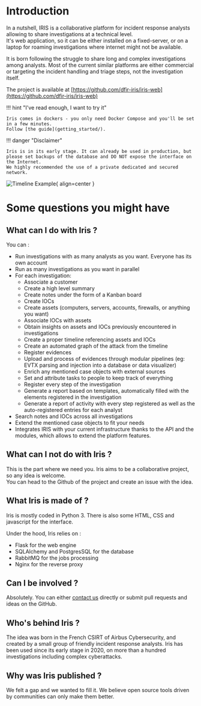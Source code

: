 # Introduction

In a nutshell, IRIS is a collaborative platform for incident response analysts allowing to share investigations at a technical level.  
It's web application, so it can be either installed on a fixed-server, or on a laptop for roaming investigations where internet might not be available. 

It is born following the struggle to share long and complex investigations among analysts. Most of the current similar platforms are either commercial or targeting the incident handling and triage steps, not the investigation itself. 

The project is available at [https://github.com/dfir-iris/iris-web](https://github.com/dfir-iris/iris-web)

!!! hint "I've read enough, I want to try it"

    Iris comes in dockers - you only need Docker Compose and you'll be set in a few minutes. 
    Follow [the guide](getting_started/). 

!!! danger "Disclaimer"

    Iris is in its early stage. It can already be used in production, but please set backups of the database and DO NOT expose the interface on the Internet.
    We highly recommended the use of a private dedicated and secured network. 

![Timeline Example](_static/timeline_speed.gif){ align=center }


# Some questions you might have


## What can I do with Iris ? 

You can :   

- Run investigations with as many analysts as you want. Everyone has its own account   
- Run as many investigations as you want in parallel   
- For each investigation:  
    - Associate a customer    
    - Create a high level summary   
    - Create notes under the form of a Kanban board  
    - Create IOCs  
    - Create assets (computers, servers, accounts, firewalls, or anything you want)  
    - Associate IOCs with assets   
    - Obtain insights on assets and IOCs previously encountered in investigations   
    - Create a proper timeline referencing assets and IOCs  
    - Create an automated graph of the attack from the timeline   
    - Register evidences   
    - Upload and process of evidences through modular pipelines (eg: EVTX parsing and injection into a database or data visualizer)  
    - Enrich any mentioned case objects with external sources
    - Set and attribute tasks to people to keep track of everything   
    - Register every step of the investigation  
    - Generate a report based on templates, automatically filled with the elements registered in the investigation   
    - Generate a report of activity with every step registered as well as the auto-registered entries for each analyst   
- Search notes and IOCs across all investigations  
- Extend the mentioned case objects to fit your needs
- Integrates IRIS with your current infrastructure thanks to the API and the modules, which allows to extend the platform features. 

## What can I not do with Iris ?  
This is the part where we need you. Iris aims to be a collaborative project, so any idea is welcome.     
You can head to the Github of the project and create an issue with the idea.   

## What Iris is made of ?
Iris is mostly coded in Python 3. There is also some HTML, CSS and javascript for the interface. 

Under the hood, Iris relies on :

- Flask for the web engine 
- SQLAlchemy and PostgresSQL for the database 
- RabbitMQ for the jobs processing
- Nginx for the reverse proxy

## Can I be involved ?  
Absolutely. You can either [contact us](mailto:contact@dfir-iris.org>) directly or submit pull requests and ideas on the GitHub. 

## Who's behind Iris ? 
The idea was born in the French CSIRT of Airbus Cybersecurity, and created by a small group of friendly incident response analysts. Iris has been used since its early stage in 2020, on more than a hundred investigations including complex cyberattacks.

## Why was Iris published ? 
We felt a gap and we wanted to fill it. We believe open source tools driven by communities can only make them better. 